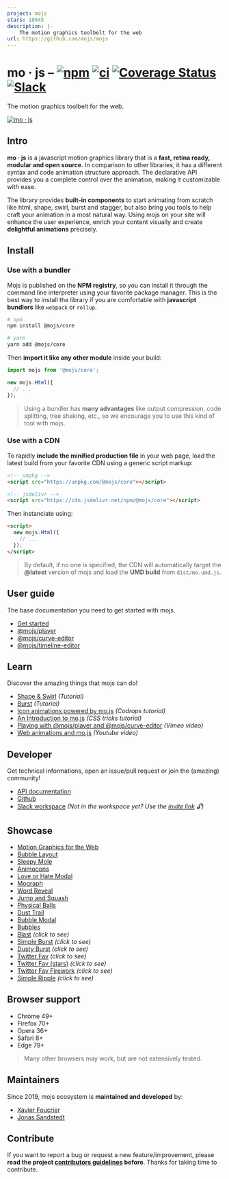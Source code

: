 ```yaml
---
project: mojs
stars: 18645
description: |-
    The motion graphics toolbelt for the web
url: https://github.com/mojs/mojs
---
```


# mo · js – [![npm](https://img.shields.io/npm/v/@mojs/core.svg)](https://www.npmjs.com/package/@mojs/core) [![ci](https://img.shields.io/github/actions/workflow/status/mojs/mojs/ci.yml?branch=main)](https://github.com/mojs/mojs/actions?query=workflow:"CI") [![Coverage Status](https://coveralls.io/repos/mojs/mojs/badge.svg?branch=main)](https://coveralls.io/r/mojs/mojs?branch=main) [![Slack](https://img.shields.io/badge/style-join-ff69b4.svg?label=slack)](https://join.slack.com/t/mojs/shared_invite/zt-dlyxhupt-VR7eV2uwCnvu3Cx~Yc_L9Q)

The motion graphics toolbelt for the web.

[![mo · js](logo.svg "mo · js")](https://mojs.github.io/)

## Intro
**mo · js** is a javascript motion graphics library that is a **fast, retina ready, modular and open source**. In comparison to other libraries, it has a different syntax and code animation structure approach. The declarative API provides you a complete control over the animation, making it customizable with ease.

The library provides **built-in components** to start animating from scratch like html, shape, swirl, burst and stagger, but also bring you tools to help craft your animation in a most natural way. Using mojs on your site will enhance the user experience, enrich your content visually and create **delightful animations** precisely.

## Install
### Use with a bundler

Mojs is published on the **NPM registry**, so you can install it through the command line interpreter using your favorite package manager. This is the best way to install the library if you are comfortable with **javascript bundlers** like `webpack` or `rollup`.

```sh
# npm
npm install @mojs/core

# yarn
yarn add @mojs/core
```

Then **import it like any other module** inside your build:

```js
import mojs from '@mojs/core';

new mojs.Html({
  // ...
});
```

> Using a bundler has **many advantages** like output compression, code splitting, tree shaking, etc., so we encourage you to use this kind of tool with mojs.

### Use with a CDN

To rapidly **include the minified production file** in your web page, load the latest build from your favorite CDN using a generic script markup:

```html
<!-- unpkg -->
<script src="https://unpkg.com/@mojs/core"></script>

<!-- jsdelivr -->
<script src="https://cdn.jsdelivr.net/npm/@mojs/core"></script>
```

Then instanciate using:

```html
<script>
  new mojs.Html({
    // ...
  });
</script>
```

> By default, if no one is specified, the CDN will automatically target the **@latest** version of mojs and load the **UMD build** from `dist/mo.umd.js`.

## User guide
The base documentation you need to get started with mojs.
- [Get started](https://mojs.github.io/tutorials/getting-started.html)
- [@mojs/player](https://github.com/mojs/mojs-player/)
- [@mojs/curve-editor](https://github.com/mojs/mojs-curve-editor/)
- [@mojs/timeline-editor](https://github.com/mojs/mojs-timeline-editor/)

## Learn
Discover the amazing things that mojs can do!
- [Shape & Swirl](https://mojs.github.io/tutorials/shape-swirl/) _(Tutorial)_
- [Burst](https://mojs.github.io/tutorials/burst/) _(Tutorial)_
- [Icon animations powered by mo.js](https://tympanus.net/codrops/2016/02/23/icon-animations-powered-by-mo-js/) _(Codrops tutorial)_
- [An Introduction to mo.js](https://css-tricks.com/introduction-mo-js/) _(CSS tricks tutorial)_
- [Playing with @mojs/player and @mojs/curve-editor](https://vimeo.com/185587462) _(Vimeo video)_
- [Web animations and mo.js](https://www.youtube.com/watch?v=yRxWa8lXasI) _(Youtube video)_

## Developer
Get technical informations, open an issue/pull request or join the (amazing) community!
- [API documentation](https://mojs.github.io/api/)
- [Github](https://github.com/mojs/mojs/)
- [Slack workspace](https://mojs.slack.com) _(Not in the workspace yet? Use the [invite link](https://join.slack.com/t/mojs/shared_invite/zt-dlyxhupt-VR7eV2uwCnvu3Cx~Yc_L9Q) 🔓)_

## Showcase
- [Motion Graphics for the Web](https://codepen.io/sol0mka/full/ogOYJj/)
- [Bubble Layout](https://codepen.io/sol0mka/full/yNOage/)
- [Sleepy Mole](https://codepen.io/sol0mka/full/OyzBXR/)
- [Animocons](https://tympanus.net/Development/Animocons/)
- [Love or Hate Modal](https://codepen.io/sol0mka/full/812699ce32c9a7aeb70c9384b32a533a/)
- [Mograph](https://codepen.io/sol0mka/full/39427561a8a0b15d7896480a7d96d3d1/)
- [Word Reveal](https://codepen.io/sol0mka/full/c94452fb65dbf676b0ae8a12d4267473/)
- [Jump and Squash](https://codepen.io/sol0mka/full/pEagoL/)
- [Physical Balls](https://codepen.io/sol0mka/full/7315f4364360ec87a6655d33782702fe/)
- [Dust Trail](https://codepen.io/sol0mka/full/633e6aa52d40691cca2f2cda91650bae/)
- [Bubble Modal](https://codepen.io/sol0mka/full/3c49de2d7d0ca3e92bf5db5bf7a2687d/)
- [Bubbles](https://codepen.io/sol0mka/full/2ef10ed42ff535182c31cd1dbb81e453/)
- [Blast](https://codepen.io/sol0mka/full/699cfc8716a13e0e1c15105af2b6fb95/) _(click to see)_
- [Simple Burst](https://codepen.io/sol0mka/full/6caf96461207a5caa9226fbd2631569d/) _(click to see)_
- [Dusty Burst](https://codepen.io/sol0mka/full/03e9d8f2fbf886aa1505c61c81d782a0/) _(click to see)_
- [Twitter Fav](https://codepen.io/sol0mka/full/wWdRLk/) _(click to see)_
- [Twitter Fav (stars)](https://codepen.io/sol0mka/full/PzmAym/) _(click to see)_
- [Twitter Fav Firework](https://codepen.io/sol0mka/full/xOAKKA/) _(click to see)_
- [Simple Ripple](https://codepen.io/sol0mka/full/XKdWJg/) _(click to see)_

## Browser support
- Chrome 49+
- Firefox 70+
- Opera 36+
- Safari 8+
- Edge 79+

> Many other browsers may work, but are not extensively tested.

## Maintainers
Since 2019, mojs ecosystem is **maintained and developed** by:
- [Xavier Foucrier](https://github.com/xavierfoucrier)
- [Jonas Sandstedt](https://github.com/Sandstedt)

## Contribute
If you want to report a bug or request a new feature/improvement, please **read the project [contributors guidelines](.github/CONTRIBUTING.md) before**. Thanks for taking time to contribute.

